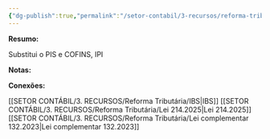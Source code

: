 ```yaml
---
{"dg-publish":true,"permalink":"/setor-contabil/3-recursos/reforma-tributaria/cbs/","dgPassFrontmatter":true,"created":"2025-08-14T08:59:55.056-03:00","updated":"2025-08-14T17:53:58.322-03:00"}
---
```



**Resumo:**

Substitui o PIS e COFINS, IPI

**Notas:**



**Conexões:**


[[SETOR CONTÁBIL/3. RECURSOS/Reforma Tributária/IBS\|IBS]]
[[SETOR CONTÁBIL/3. RECURSOS/Reforma Tributária/Lei 214.2025\|Lei 214.2025]]
[[SETOR CONTÁBIL/3. RECURSOS/Reforma Tributária/Lei complementar 132.2023\|Lei complementar 132.2023]]